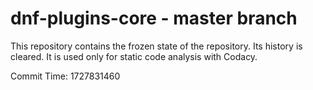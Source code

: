 # dnf-plugins-core - master branch

This repository contains the frozen state of the repository.
Its history is cleared. It is used only for static code
analysis with Codacy.

Commit Time: 1727831460